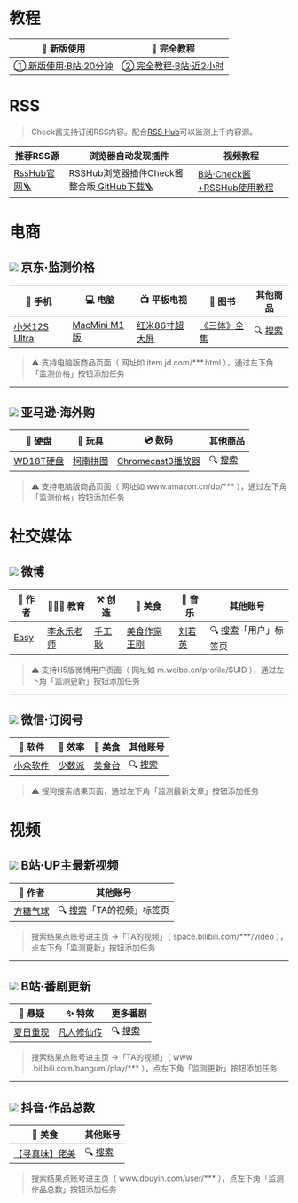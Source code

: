 # 教程

| 📼 新版使用 | 📼 完全教程 |
| --- | --- | 
| [① 新版使用·B站·20分钟](https://www.bilibili.com/video/BV1vT411E7JV) | [② 完全教程·B站·近2小时](https://www.bilibili.com/video/BV1K94y1m7tt) | 

# RSS

> Check酱支持订阅RSS内容。配合[RSS Hub](https://github.com/DIYgod/RSSHub)可以监测上千内容源。

| 推荐RSS源 | 浏览器自动发现插件 | 视频教程 |
| --- | --- | --- | 
| [RssHub官网🪜](https://docs.rsshub.app/) | RSSHub浏览器插件Check酱整合版[ GitHub下载🪜](https://github.com/easychen/RSSHub-Radar-with-checkchan/releases/tag/main) | [B站·Check酱+RSSHub使用教程](https://www.bilibili.com/video/BV1JY4y1P71b) |

# 电商

## ![](https://www.jd.com/favicon.ico) 京东·监测价格

| 📱 手机 | 💻 电脑 | 📺 平板电视 | 📖 图书 | 其他商品 |
| --- | --- | --- |  --- |  --- |
| [小米12S Ultra](https://u.jd.com/HwsX0Ef) | [MacMini M1版](https://u.jd.com/HLshflX) | [红米86寸超大屏](https://u.jd.com/HLbIZom)| [《三体》全集](https://u.jd.com/HwbsWql) | 🔍 [搜索](https://search.jd.com/Search?keyword=%E6%95%B0%E5%AD%97%E9%94%AE%E7%9B%98%E6%97%A0%E7%BA%BF) |

> ⚠️ 支持电脑版商品页面（ 网址如 item.jd.com/***.html ），通过左下角「监测价格」按钮添加任务

---

## ![](https://www.amazon.cn/favicon.ico) 亚马逊·海外购

| 💾 硬盘 | 🧸 玩具 | 💿 数码 | 其他商品 |
| --- | --- | --- |  --- |
| [WD18T硬盘](https://www.amazon.cn/dp/B08KY32HFR) | [柯南拼图](https://www.amazon.cn/dp/B076KJGKDW) | [Chromecast3播放器](https://www.amazon.cn/dp/B07KC5GS5J) | 🔍 [搜索](https://www.amazon.cn/s?k=%E7%BE%8E%E6%B5%93%E7%83%A7) |

> ⚠️ 支持电脑版商品页面（ 网址如 www​.amazon.cn/dp/*** ），通过左下角「监测价格」按钮添加任务

# 社交媒体

## ![](https://m.weibo.cn/favicon.ico) 微博

| 🎈 作者 | 👨🏻‍🏫 教育 | ⚒️ 创造 | 🍛 美食 | 🎹 音乐 | 其他账号 |
| --- | --- | --- | --- | --- | --- |
| [Easy](https://m.weibo.cn/profile/1088413295) | [李永乐老师](https://m.weibo.cn/profile/3325704142) | [手工耿](https://m.weibo.cn/profile/3108949955) | [美食作家王刚](https://m.weibo.cn/profile/6288254740) | [刘若英](https://m.weibo.cn/profile/1681213010) | 🔍 [搜索](https://m.weibo.cn/search?containerid=100103type%3D1%26q%3D%E6%96%B0%E7%9F%A5%E5%8D%9A%E4%B8%BB) ·「用户」标签页 |

> ⚠️ 支持H5版微博用户页面（ 网址如 m.weibo.cn/profile/$UID ），通过左下角「监测更新」按钮添加任务

---

## ![](https://res.wx.qq.com/a/wx_fed/assets/res/NTI4MWU5.ico) 微信·订阅号

| 💾 软件 | 🚀 效率 | 🥘 美食 | 其他账号 |
| --- | --- | --- | --- |
| [小众软件](https://weixin.sogou.com/weixin?type=1&s_from=input&query=appinncom&ie=utf8&_sug_=n&_sug_type_=)| [少数派](https://weixin.sogou.com/weixin?type=1&s_from=input&query=sspaime&ie=utf8&_sug_=n&_sug_type_=&w=01019900&sut=1319&sst0=1658764155615&lkt=0%2C0%2C0) | [美食台](https://weixin.sogou.com/weixin?type=1&s_from=input&query=foodvideo&ie=utf8&_sug_=n&_sug_type_=&w=01019900&sut=1664&sst0=1658764610151&lkt=0%2C0%2C0) | 🔍 [搜索](https://weixin.sogou.com/weixin?type=1&s_from=input&query=fangtangtongxue&ie=utf8&_sug_=y&_sug_type_=&w=01019900&sut=2508&sst0=1658730700552&lkt=0%2C0%2C0)  |

> ⚠️ 搜狗搜索结果页面，通过左下角「监测最新文章」按钮添加任务


# 视频

## ![](https://space.bilibili.com/favicon.ico) B站·UP主最新视频

| 🎈 作者 | 其他账号 |
| --- | --- |
| [方糖气球](https://space.bilibili.com/10185878/video) | 🔍 [搜索](https://search.bilibili.com/upuser?keyword=%E6%96%B9%E7%B3%96%E6%B0%94%E7%90%83) ·「TA的视频」标签页 |

> 搜索结果点账号进主页 →「TA的视频」（ space.bilibili.com/***/video ），点左下角「监测更新」按钮添加任务

---

## ![](https://space.bilibili.com/favicon.ico) B站·番剧更新

| 👻 悬疑 | ✨ 特效 | 更多番剧 |
| --- | --- | --- |
| [夏日重现](https://www.bilibili.com/bangumi/play/ss41417) | [凡人修仙传](https://www.bilibili.com/bangumi/play/ss28747) | 🔍 [搜索](https://search.bilibili.com/bangumi?keyword=%E8%BE%89%E5%A4%9C%E5%A4%A7%E5%B0%8F%E5%A7%90) |

> 搜索结果点账号进主页 →「TA的视频」（ www​.bilibili.com/bangumi/play/*** ），点左下角「监测更新」按钮添加任务

---

## ![](https://www.douyin.com/favicon.ico) 抖音·作品总数

| 🥘 美食 | 其他账号 |
| --- | --- |
| [【寻真味】佬美](https://www.douyin.com/user/MS4wLjABAAAAHwf1DAfgUg4cxizx9nLC1JozAR1P-jGOhagrX9pgLz8) | 🔍 [搜索](https://www.douyin.com/search/%E5%AF%BB%E7%9C%9F%E5%91%B3?source=switch_tab&type=user) |

> 搜索结果点账号进主页（ www​.douyin.com/user/*** ），点左下角「监测作品总数」按钮添加任务



